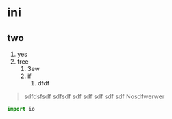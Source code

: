 # ini
## two
1. yes
2. tree
   1. 3ew
   1. if
      1. dfdf
      
> sdfdsfsdf sdfsdf sdf sdf sdf sdf sdf
Nosdfwerwer
```python
import io
```
